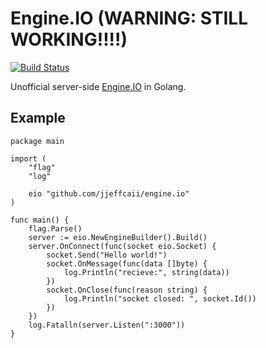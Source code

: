 # Engine.IO (WARNING: STILL WORKING!!!!)

[![Build Status](https://travis-ci.org/jjeffcaii/engine.io.svg?branch=master)](https://travis-ci.org/jjeffcaii/engine.io)

Unofficial server-side [Engine.IO](https://github.com/socketio/engine.io) in Golang.

## Example

``` golang
package main

import (
	"flag"
	"log"

	eio "github.com/jjeffcaii/engine.io"
)

func main() {
	flag.Parse()
	server := eio.NewEngineBuilder().Build()
	server.OnConnect(func(socket eio.Socket) {
		socket.Send("Hello world!")
		socket.OnMessage(func(data []byte) {
			log.Println("recieve:", string(data))
		})
		socket.OnClose(func(reason string) {
			log.Println("socket closed: ", socket.Id())
		})
	})
	log.Fatalln(server.Listen(":3000"))
}

```
